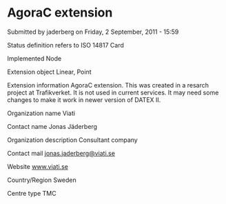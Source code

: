 # AgoraC extension

Submitted by jaderberg on Friday, 2 September, 2011 - 15:59

Status definition refers to ISO 14817
Card

Implemented Node

Extension object
Linear, Point

Extension information
AgoraC extension. This was created in a resarch project at Trafikverket. It is not used in current services. It may need some changes to make it work in newer version of DATEX II.

Organization name
Viati

Contact name
Jonas Jäderberg

Organization description
Consultant company

Contact mail
jonas.jaderberg@viati.se

Website
www.viati.se

Country/Region
Sweden

Centre type
TMC

